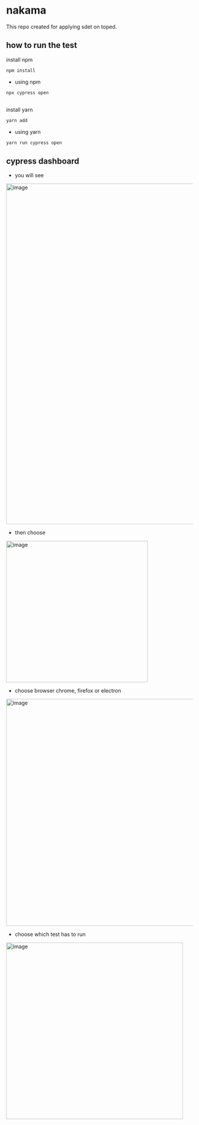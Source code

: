 # nakama

This repo created for applying sdet on toped.

## how to run the test
install npm 
```bash
npm install
```
- using npm 
```bash
npx cypress open
```
##

install yarn 
```bash
yarn add
```
- using yarn 
```bash
yarn run cypress open

```

## cypress dashboard 
- you will see

<img width="920" alt="image" src="https://user-images.githubusercontent.com/22375921/184105076-4fe0e33b-b543-4ac0-aa33-129452f740fc.png">

- then choose 

<img width="382" alt="image" src="https://user-images.githubusercontent.com/22375921/184105159-28179dcc-7422-4511-8fb9-7f6753bc58d9.png">

- choose browser chrome, firefox or electron 

<img width="613" alt="image" src="https://user-images.githubusercontent.com/22375921/184105271-47e58e9c-4ff3-4e4b-83ee-0db2c374fddb.png">

- choose which test has to run

<img width="477" alt="image" src="https://user-images.githubusercontent.com/22375921/185267918-462217a3-2e78-4fee-b78c-f957deca58b7.png">

